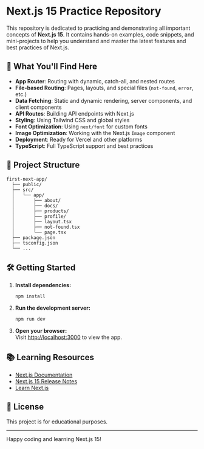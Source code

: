 # Next.js 15 Practice Repository

This repository is dedicated to practicing and demonstrating all important concepts of **Next.js 15**. It contains hands-on examples, code snippets, and mini-projects to help you understand and master the latest features and best practices of Next.js.

## 🚀 What You'll Find Here

- **App Router**: Routing with dynamic, catch-all, and nested routes
- **File-based Routing**: Pages, layouts, and special files (`not-found`, `error`, etc.)
- **Data Fetching**: Static and dynamic rendering, server components, and client components
- **API Routes**: Building API endpoints with Next.js
- **Styling**: Using Tailwind CSS and global styles
- **Font Optimization**: Using `next/font` for custom fonts
- **Image Optimization**: Working with the Next.js `Image` component
- **Deployment**: Ready for Vercel and other platforms
- **TypeScript**: Full TypeScript support and best practices

## 📂 Project Structure

```
first-next-app/
  ├── public/
  ├── src/
  │   └── app/
  │       ├── about/
  │       ├── docs/
  │       ├── products/
  │       ├── profile/
  │       ├── layout.tsx
  │       ├── not-found.tsx
  │       └── page.tsx
  ├── package.json
  ├── tsconfig.json
  └── ...
```

## 🛠️ Getting Started

1. **Install dependencies:**
   ```sh
   npm install
   ```

2. **Run the development server:**
   ```sh
   npm run dev
   ```

3. **Open your browser:**  
   Visit [http://localhost:3000](http://localhost:3000) to view the app.

## 📚 Learning Resources

- [Next.js Documentation](https://nextjs.org/docs)
- [Next.js 15 Release Notes](https://nextjs.org/blog/next-15)
- [Learn Next.js](https://nextjs.org/learn)

## 📝 License

This project is for educational purposes.

---

Happy coding and learning Next.js 15!